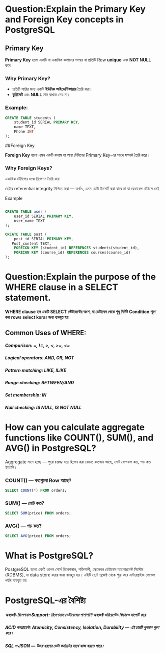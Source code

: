 # Question:Explain the Primary Key and Foreign Key concepts in PostgreSQL


## Primary Key

**Primary Key** হলো একটি বা একাধিক কলামের সমন্বয় যা প্রতিটি Row **unique** এবং **NOT NULL** করে।

### Why Primary Key?

- প্রতিটি সারির জন্য একটি **ইউনিক আইডেন্টিফায়ার** তৈরি করা।
- **ডুপ্লিকেট** এবং **NULL** মান রাখতে দেয় না।

###  Example:

```sql
CREATE TABLE students (
    student_id SERIAL PRIMARY KEY,
    name TEXT,
    Phone INT
);

```
##Foreign Key

**Foreign Key** হলো এমন একটি কলাম  যা অন্য টেবিলের Primary Key-এর সাথে সম্পর্ক তৈরি করে।

### Why Foreign Keys?

একাধিক টেবিলের মধ্যে রিলেশন তৈরি করা


ডেটার referential integrity নিশ্চিত করা — অর্থাৎ, এমন ডেটা ইনসার্ট করা যাবে না যা রেফারেন্স টেবিলে নেই


Example

```sql

CREATE TABLE user (
    user_id SERIAL PRIMARY KEY,
    user_name TEXT
);

CREATE TABLE post (
    post_id SERIAL PRIMARY KEY,
   Post_content TEXT,
    FOREIGN KEY (student_id) REFERENCES students(student_id),
    FOREIGN KEY (course_id) REFERENCES courses(course_id)
);
```


# Question:Explain the purpose of the WHERE clause in a SELECT statement.
#### WHERE clause হল একটি SELECT স্টেটমেন্টের অংশ, যা ডেটাবেস থেকে শুধু নির্দিষ্ট  Condition  পূরণ করা rows  select  korar জন্য ব্যবহৃত হয়


 ## Common Uses of WHERE:
##### Comparison: =, !=, >, <, >=, <=


##### Logical operators: AND, OR, NOT


##### Pattern matching: LIKE, ILIKE


##### Range checking: BETWEEN/AND


##### Set membership: IN


##### Null checking: IS NULL, IS NOT NULL


# How can you calculate aggregate functions like COUNT(), SUM(), and AVG() in PostgreSQL?

Aggregate মানে হচ্ছে — পুরো row ধরে হিসেব করা যেমন: কতজন আছে, মোট যোগফল কত, গড় কত ইত্যাদি।

### COUNT() — কতগুলো Row আছে?

```sql 
SELECT COUNT(*) FROM orders;
 ``` 


### SUM() — মোট কত?

```sql 
SELECT SUM(price) FROM orders;
```



### AVG() — গড় কত?
```sql 
SELECT AVG(price) FROM orders;
 ```

# What is PostgreSQL?
PostgreSQL হলো একটি ওপেন সোর্স রিলেশনাল, শক্তিশালী, স্কেলেবল ডেটাবেস ম্যানেজমেন্ট সিস্টেম (RDBMS), যা data store করার জন্য ব্যবহৃত হয়। এইটি ছোট প্রজেক্ট থেকে শুরু করে এন্টারপ্রাইজ লেভেল পর্যন্ত ব্যবহৃত হয়

# PostgreSQL-এর বৈশিষ্ট্য
#####  অবজেক্ট-রিলেশনাল Support: রিলেশনাল ডেটাবেসের পাশাপাশি অবজেক্ট ওরিয়েন্টেড ফিচারও সাপোর্ট করে
##### ACID কমপ্লায়েন্ট: Atomicity, Consistency, Isolation, Durability — এই চারটি গুণমান পূরণ করে।
##### SQL ও JSON — উভয় ধরণের ডেটা ফর্ম্যাটের সাথে কাজ করতে পারে।

